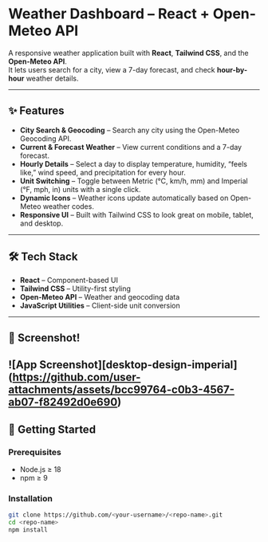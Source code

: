 # Weather Dashboard – React + Open-Meteo API

A responsive weather application built with **React**, **Tailwind CSS**, and the **Open-Meteo API**.  
It lets users search for a city, view a 7-day forecast, and check **hour-by-hour** weather details.

---

## ✨ Features
- **City Search & Geocoding** – Search any city using the Open-Meteo Geocoding API.
- **Current & Forecast Weather** – View current conditions and a 7-day forecast.
- **Hourly Details** – Select a day to display temperature, humidity, “feels like,” wind speed, and precipitation for every hour.
- **Unit Switching** – Toggle between Metric (°C, km/h, mm) and Imperial (°F, mph, in) units with a single click.
- **Dynamic Icons** – Weather icons update automatically based on Open-Meteo weather codes.
- **Responsive UI** – Built with Tailwind CSS to look great on mobile, tablet, and desktop.

---

## 🛠 Tech Stack
- **React** – Component-based UI
- **Tailwind CSS** – Utility-first styling
- **Open-Meteo API** – Weather and geocoding data
- **JavaScript Utilities** – Client-side unit conversion

---

## 📸 Screenshot!
<!-- Add project screenshots here -->
![App Screenshot][desktop-design-imperial]
(https://github.com/user-attachments/assets/bcc99764-c0b3-4567-ab07-f82492d0e690)
---

## 🚀 Getting Started

### Prerequisites
- Node.js ≥ 18
- npm ≥ 9

### Installation
```bash
git clone https://github.com/<your-username>/<repo-name>.git
cd <repo-name>
npm install
